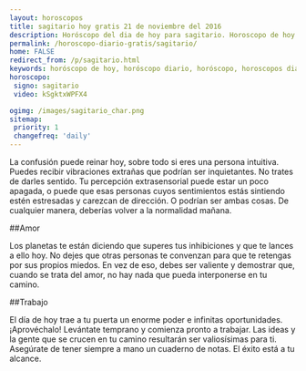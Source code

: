 ```yaml
---
layout: horoscopos
title: sagitario hoy gratis 21 de noviembre del 2016 
description: Horóscopo del dia de hoy para sagitario. Horoscopo de hoy 21 de noviembre del 2016. Las predicciones de amor, trabajo, vida personal gratis.
permalink: /horoscopo-diario-gratis/sagitario/
home: FALSE
redirect_from: /p/sagitario.html
keywords: horóscopo de hoy, horóscopo diario, horóscopo, horoscopos diarios gratis del dia de hoy, horóscopo diario gratis,horóscopo 2016, horóscopo esperanza gracia, horoscopo sagitario hoy, horoscop, horóscopos gratis, horoscopo sagitario, horoscopo sagitario 2016, Tarot, Astrologia, Zodíaco, sagitario, horoscopo gratis
horoscopo:
 signo: sagitario
 video: kSgktxWPFX4

ogimg: /images/sagitario_char.png
sitemap:
 priority: 1
 changefreq: 'daily'
---
```



La confusión puede reinar hoy, sobre todo si eres una persona intuitiva. Puedes recibir vibraciones extrañas que podrían ser inquietantes. No trates de darles sentido. Tu percepción extrasensorial puede estar un poco apagada, o puede que esas personas cuyos sentimientos estás sintiendo estén estresadas y carezcan de dirección. O podrían ser ambas cosas. De cualquier manera, deberías volver a la normalidad mañana.

##Amor

Los planetas te están diciendo que superes tus inhibiciones y que te lances a ello hoy. No dejes que otras personas te convenzan para que te retengas por sus propios miedos. En vez de eso, debes ser valiente y demostrar que, cuando se trata del amor, no hay nada que pueda interponerse en tu camino.

##Trabajo

El día de hoy trae a tu puerta un enorme poder e infinitas oportunidades. ¡Aprovéchalo! Levántate temprano y comienza pronto a trabajar. Las ideas y la gente que se crucen en tu camino resultarán ser valiosísimas para ti. Asegúrate de tener siempre a mano un cuaderno de notas. El éxito está a tu alcance.